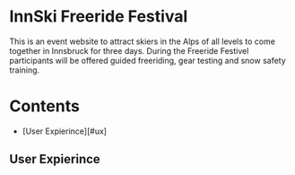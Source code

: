 # InnSki Freeride Festival

This is an event website to attract skiers in the Alps of all levels to come together in Innsbruck for three days. During the Freeride Festivel participants will be offered guided freeriding, gear testing and snow safety training.


# Contents

- [User Expierince][#ux]



## <a name="ux">User Expierince</a>



